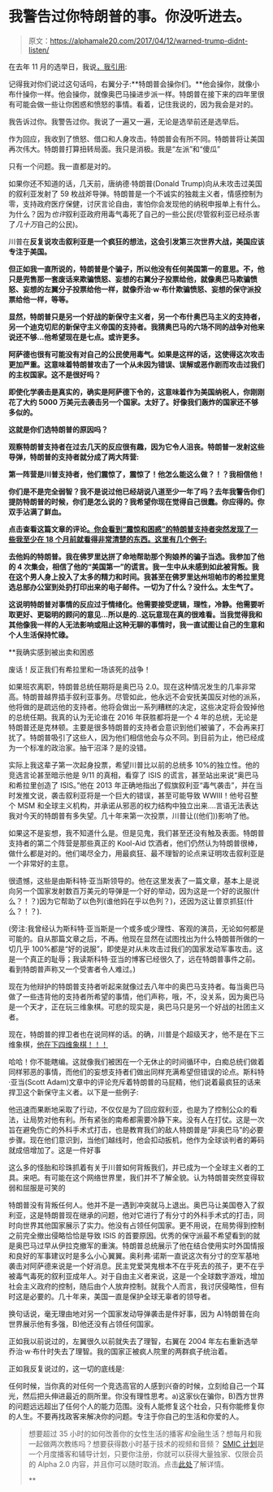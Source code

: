 # 我警告过你特朗普的事。你没听进去。

> 原文：<https://alphamale20.com/2017/04/12/warned-trump-didnt-listen/>

在去年 11 月的选举日，我说[，我引用](http://www.blackdragonblog.com/2016/11/09/trump-wins-nothing-significant-will-change/):

记得我对你们说过这句话吗，右翼分子:**特朗普会操你们。**他会操你，就像小布什操你一样。他会操你，就像奥巴马操进步派一样。特朗普在接下来的四年里很有可能会做一些让你困惑和愤怒的事情。看着，记住我说的，因为我会是对的。

我告诉过你。我警告过你。我说了一遍又一遍，无论是选举前还是选举后。

作为回应，我收到了愤怒、借口和人身攻击。特朗普会有所不同。特朗普将让美国再次伟大。特朗普打算扭转局面。我只是消极。我是“左派”和“傻瓜”

只有一个问题。我一直都是对的。

如果你还不知道的话，几天前，唐纳德·特朗普(Donald Trump)向从未攻击过美国的叙利亚发射了 59 枚战斧导弹。特朗普是一个不诚实的独裁主义者，情感控制为零，支持政府医疗保健，讨厌言论自由，害怕你会发现他的纳税申报单上有什么。为什么？因为*也许*叙利亚政府用毒气毒死了自己的一些公民(尽管叙利亚已经杀害了*几十万*自己的公民)。

川普在**反复说攻击叙利亚是一个疯狂的想法，这会引发第三次世界大战，美国应该专注于美国。**

**但正如我一直所说的，特朗普是个骗子，所以他没有任何美国第一的意思。不，他只是兜售那一套废话来欺骗愤怒、妄想的右翼分子投票给他，就像奥巴马欺骗愤怒、妄想的左翼分子投票给他一样，就像乔治·w·布什欺骗愤怒、妄想的保守派投票给他一样，等等。**

**显然，特朗普只是另一个好战的新保守主义者，另一个布什奥巴马主义的支持者，另一个迪克切尼的新保守主义帝国的支持者。我猜奥巴马的六场不同的战争对他来说还不够...他希望现在是七点。或许更多。**

**阿萨德也很有可能没有对自己的公民使用毒气。如果是这样的话，这使得这次攻击更加严重。这意味着特朗普攻击了一个从未因为错误、误解或恶作剧而攻击过我们的主权国家。这不是很好吗？**

**即使化学袭击是真实的，确实是阿萨德下令的，这意味着作为美国纳税人，你刚刚花了大约 5000 万美元去袭击另一个国家。太好了。好像我们轰炸的国家还不够多似的。**

**这就是你们选特朗普的原因吗？**

**观察特朗普支持者在过去几天的反应很有趣，因为它令人沮丧。特朗普一发射这些导弹，特朗普的支持者就分成了两大阵营:**

**第一阵营是川普支持者，他们震惊了，震惊了！他怎么能这么做？！？我相信他！**

**你们是不是完全弱智？我不是说过他已经胡说八道至少一年了吗？去年我警告你们提防特朗普的时候，你们是怎么说的？我希望你现在觉得自己很蠢。你应得的。你双手沾满了鲜血。**

**点击查看这篇文章的评论[。你会看到“震惊和困惑”的特朗普支持者突然发现了一些我至少在 18 个月前就看得非常清楚的东西。这里有几个例子:](http://www.rooshv.com/two-best-responses-to-donald-trumps-flip-flop-in-syria)**

**去他妈的特朗普。我在佛罗里达拼了命地帮助那个狗娘养的骗子当选。我参加了他的 4 次集会，相信了他的“美国第一”的谎言。我一生中从未感到如此被背叛。我在这个男人身上投入了太多的精力和时间。我甚至在佛罗里达州坦帕市的希拉里竞选总部办公室到处扔打印出来的电子邮件。一切为了什么？没什么。太生气了。**

**这说明特朗普对事情的反应过于情绪化。他需要接受逻辑，理性，冷静。他需要听取更好、更聪明的顾问的意见...所以是的..这玩意现在真的很难看。当我觉得我和其他像我一样的人无法影响或阻止这种无聊的事情时，我一直试图让自己的生意和个人生活保持忙碌。**

 **我确实感到被出卖和困惑

废话！反正我们有希拉里和一场该死的战争！

如果班农离职，特朗普总统任期将是奥巴马 2.0。现在这种情况发生的几率非常高。特朗普越界插手叙利亚事务。尽管如此，他永远不会安抚美国反对他的派系，他将做的是疏远他的支持者。他将会做出一系列糟糕的决定，这些决定将会毁掉他的总统任期。我真的认为无论谁在 2016 年获胜都将是一个 4 年的总统，无论是特朗普还是克林顿。主要是很多特朗普的支持者会意识到他们被骗了，不会再来打扰了。特朗普吸引了这些人，因为他们相信他会与众不同。到目前为止，他已经成为一个标准的政治家。抽干沼泽？是的没错。

实际上我这辈子第一次起身投票，希望川普比以前的总统多 10%的独立性。他的竞选言论甚至暗示他是 9/11 的真相，看穿了 ISIS 的谎言，甚至站出来说“奥巴马和希拉里创造了 ISIS。”他在 2013 年正确地指出了假旗叙利亚“毒气袭击”，并在当时发推文说，袭击叙利亚将是一个巨大的错误，甚至可能导致 WWIII！他号召整个 MSM 和全球主义机构，并承诺从邪恶的权力结构中独立出来....言语无法表达我对今天的特朗普有多失望。几十年来第一次投票，川普让((他们))影响了他。



如果这不是妄想，我不知道什么是。但是见鬼，我们甚至还没有触及表面。特朗普支持者的第二个阵营是那些真正的 Kool-Aid 饮酒者，他们仍然认为特朗普很棒，做什么都是对的。他们竭尽全力，用最疯狂、最不理智的论点来证明攻击叙利亚是一个非常好的主意。

很遗憾，这些是由斯科特·亚当斯领导的。他在这里发表了一篇文章，基本上是说向另一个国家发射数百万美元的导弹是一个好的举动，因为这是一个好的说服(什么？！？)因为它帮助了以色列(谁他妈在乎以色列？)，还因为这让普京抓狂(什么？！？).

(旁注:我曾经认为斯科特·亚当斯是一个或多或少理性、客观的演员，无论如何都是可能的。自从那篇文章之后，不再。他现在显然在试图找出为什么特朗普所做的一切几乎 100%都是“好的说服”，即使是对从未攻击过我们的国家发动军事攻击。这是一个真正的耻辱；我读斯科特·亚当的博客已经很久了，远在特朗普事件之前。看到特朗普声称又一个受害者令人难过。)

现在为他辩护的特朗普支持者听起来就像过去八年中的奥巴马支持者。每当奥巴马做了一些违背他的支持者所希望的事情，他们声称，哦，不，没关系，因为奥巴马是一个天才，正在玩三维象棋。可悲的现实是，奥巴马只是另一个好战的社团主义者。

现在，特朗普的捍卫者也在说同样的话。的确，川普是个超级天才，他不是在下三维象棋，[他在下四维象棋！！！](https://heartiste.wordpress.com/2017/04/10/trump-the-4d-chess-master-or-trump-the-puppet/)

哈哈！你不能瞎编。这就像我们被困在一个无休止的时间循环中，白痴总统们做着同样邪恶的事情，而他们的妄想支持者们做出同样充满希望但错误的论点。斯科特·亚当(Scott Adam)文章中的评论充斥着特朗普的马屁精，他们说着最疯狂的话来捍卫这个新保守主义者。以下是一些例子:

他迅速而果断地采取了行动，不仅仅是为了回应叙利亚，也是为了控制公众的看法，让局势对他有利。所有紧张的南希都需要冷静下来。没有人在打仗。这是一次旨在避免伤亡的外科手术式打击，也是教育我们的敌人特朗普是“非奥巴马”的必要步骤。现在他们意识到，当他们越线时，他会扣动扳机，他作为全球谈判者的筹码就成倍增加了。这是一件好事

这么多的怪胎和珍珠抓着有关于川普如何背叛我们，并已成为一个全球主义者的工具。来吧。有可能在这个网络世界里，我们并不了解全貌。认为特朗普突然变得软弱和屈服是可笑的

特朗普没有背叛任何人。他并不是一遇到冲突就马上退出。奥巴马让美国卷入了叙利亚，这是特朗普现在继承的问题，他对它进行了有分寸的外科手术式的打击，同时向世界其他国家展示了实力。他没有占领任何国家。更不用说，在局势得到控制之前完全撤出侵略恰恰是导致 ISIS 的首要原因。优秀的保守派最不希望看到的就是奥巴马过早从伊拉克撤军的重演。特朗普总统展示了他在结合使用实时外国情报和良好的军事建议时是多么小心翼翼。奥利弗·诺斯一直说这次有分寸的空军基地袭击对阿萨德来说是一个好消息。民主党爱哭鬼根本不在乎死去的孩子，更不在乎被毒气毒死的叙利亚成年人。对于自由主义者来说，这是一个全球数字游戏，增加社会主义政府的控制，随后由个人放弃控制。就我个人而言，我讨厌侵略性，但有时这是必要的。几十年来，美国一直是保护全球无辜者的领导者。



换句话说，毫无理由地对另一个国家发动导弹袭击是件好事，因为 A)特朗普在向世界展示他有多强，B)他还没有占领任何国家。

正如我以前说过的，左翼很久以前就失去了理智，右翼在 2004 年左右重新选举乔治·w·布什时失去了理智。我的国家正被疯人院里的两群疯子统治着。

正如我反复说过的，这一切的底线是:

任何时候，当你真的对任何一个竞选高官的人感到兴奋的时候，立刻给自己一个耳光，然后把头伸进最近的厕所里。你没有理性思考。a)这家伙在骗你，B)西方世界的问题远远超出了任何个人的能力范围。没有人能修复这个社会，只有你能修复你的人生。不要再找政客来解决你的问题。专注于你自己的生活和你爱的人。

> 想要超过 35 小时的如何改善你的女性生活的播客*和*金融生活？想每月和我一起做两次教练吗？想要获得数小时基于技术的视频和音频？ [SMIC 计划](https://alphamale20.kartra.com/page/vIL17)是一个月度播客和辅导计划，只要你注册，你就可以获得大量独家、仅限会员的 Alpha 2.0 内容，并且你可以随时取消。点击[此处](https://alphamale20.kartra.com/page/vIL17)了解详情。
> 
> **